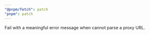 ```yaml
---
"@pnpm/fetch": patch
"pnpm": patch
---
```


Fail with a meaningful error message when cannot parse a proxy URL.
